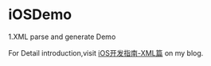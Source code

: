 # iOSDemo
1.XML parse and generate Demo

For Detail introduction,visit [iOS开发指南-XML篇](http://blog.csdn.net/Story51314/article/details/51896889) on my blog.
